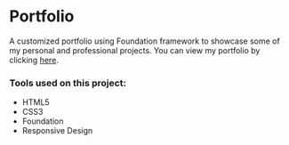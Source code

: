 # Portfolio

A customized portfolio using  Foundation framework  to showcase some of my personal and professional projects.
You can view my portfolio by clicking [here](http://abiyayalew.github.io/Portfolio/).

### Tools used on this project:
<ul>
<li>HTML5</li>
<li> CSS3</li>
<li> Foundation</li>
<li> Responsive Design</li>
</ul>
